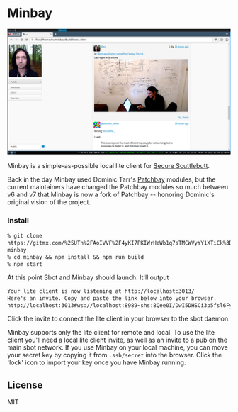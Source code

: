 # Minbay

![minbay.png](minbay.png)

Minbay is a simple-as-possible local lite client for [Secure Scuttlebutt](http://scuttlebot.io).

Back in the day Minbay used Dominic Tarr's [Patchbay](https://github.com/ssbc/patchbay) modules, but the current maintainers have changed the Patchbay modules so much between v6 and v7 that Minbay is now a fork of Patchbay -- honoring Dominic's original vision of the project.

### Install

```
% git clone https://gitmx.com/%25UTn%2FAoIVVF%2F4yKI7PKIWrHeWb1q7sTMCWVyYY1XTiCk%3D.sha256 minbay
% cd minbay && npm install && npm run build
% npm start
```
At this point Sbot and Minbay should launch. It'll output 

```
Your lite client is now listening at http://localhost:3013/
Here's an invite. Copy and paste the link below into your browser.
http://localhost:3013#ws://localhost:8989~shs:8Qee0I/DwI5DHSCi3p5fsl6FyLGArrnDz3ox9qZr5Qc=:r00a2jOdv6leywA3HpYDWI86vjpCiFFb8CO+YAOM/rI=
```

Click the invite to connect the lite client in your browser to the sbot daemon.

Minbay supports only the lite client for remote and local. To use the lite client you'll need a local lite client invite, as well as an invite to a pub on the main sbot network. If you use Minbay on your local machine, you can move your secret key by copying it from `.ssb/secret` into the browser. Click the 'lock' icon to import your key once you have Minbay running.

## License

MIT






